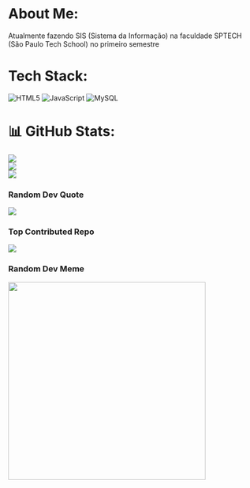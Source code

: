 #  About Me:
Atualmente fazendo SIS (Sistema da Informação) na faculdade SPTECH (São Paulo Tech School) no primeiro semestre<br>


#  Tech Stack:
![HTML5](https://img.shields.io/badge/html5-%23E34F26.svg?style=for-the-badge&logo=html5&logoColor=white) ![JavaScript](https://img.shields.io/badge/javascript-%23323330.svg?style=for-the-badge&logo=javascript&logoColor=%23F7DF1E) ![MySQL](https://img.shields.io/badge/mysql-%2300000f.svg?style=for-the-badge&logo=mysql&logoColor=white)
# 📊 GitHub Stats:
![](https://github-readme-stats.vercel.app/api?username=KaueASouza&theme=dark&hide_border=false&include_all_commits=true&count_private=false)<br/>
![](https://github-readme-streak-stats.herokuapp.com/?user=KaueASouza&theme=dark&hide_border=false)<br/>
![](https://github-readme-stats.vercel.app/api/top-langs/?username=KaueASouza&theme=dark&hide_border=false&include_all_commits=true&count_private=false&layout=compact)

###  Random Dev Quote
![](https://quotes-github-readme.vercel.app/api?type=horizontal&theme=dark)

###  Top Contributed Repo
![](https://github-contributor-stats.vercel.app/api?username=KaueASouza&limit=5&theme=dark&combine_all_yearly_contributions=true)

###  Random Dev Meme
<img src='https://randommeme-five.vercel.app/' style="height: 400px;"/>

<!-- Proudly created with GPRM ( https://gprm.itsvg.in ) -->
